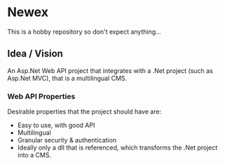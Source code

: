 # Newex
This is a hobby repository so don't expect anything...

## Idea / Vision
An Asp.Net Web API project that integrates with a .Net project (such as Asp.Net MVC), that is a multilingual CMS.

### Web API Properties
Desirable properties that the project should have are:
- Easy to use, with good API
- Multilingual
- Granular security & authentication
- Ideally only a dll that is referenced, which transforms the .Net project into a CMS.
